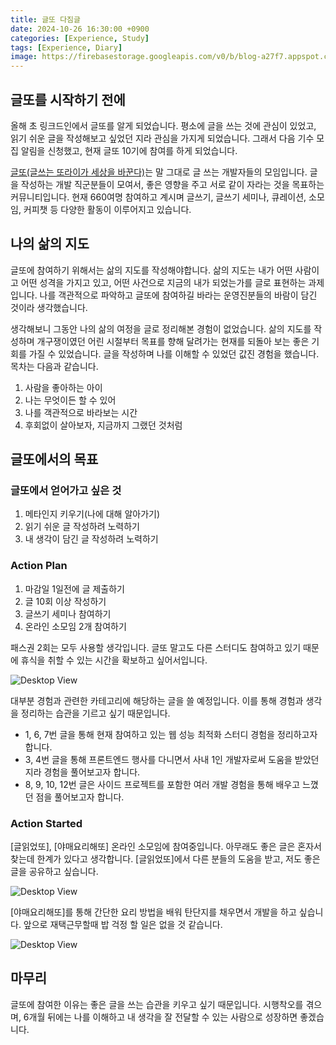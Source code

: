 ```yaml
---
title: 글또 다짐글
date: 2024-10-26 16:30:00 +0900
categories: [Experience, Study]
tags: [Experience, Diary]
image: https://firebasestorage.googleapis.com/v0/b/blog-a27f7.appspot.com/o/images%2Fposts%2F9-writing-resolution%2Fimage-1.png?alt=media&token=77edd009-3621-4554-b20a-03c1a508e3dc
---
```


## 글또를 시작하기 전에

올해 초 링크드인에서 글또를 알게 되었습니다. 평소에 글을 쓰는 것에 관심이 있었고, 읽기 쉬운 글을 작성해보고 싶었던 지라 관심을 가지게 되었습니다. 그래서 다음 기수 모집 알림을 신청했고, 현재 글또 10기에 참여를 하게 되었습니다.

[글또(글쓰는 또라이가 세상을 바꾼다)](https://geultto.github.io/)는 말 그대로 글 쓰는 개발자들의 모임입니다. 글을 작성하는 개발 직군분들이 모여서, 좋은 영향을 주고 서로 같이 자라는 것을 목표하는 커뮤니티입니다. 현재 660여명 참여하고 계시며 글쓰기, 글쓰기 세미나, 큐레이션, 소모임, 커피챗 등 다양한 활동이 이루어지고 있습니다.

## 나의 삶의 지도

글또에 참여하기 위해서는 삶의 지도를 작성해야합니다. 삶의 지도는 내가 어떤 사람이고 어떤 성격을 가지고 있고, 어떤 사건으로 지금의 내가 되었는가를 글로 표현하는 과제입니다. 나를 객관적으로 파악하고 글또에 참여하길 바라는 운영진분들의 바람이 담긴 것이라 생각했습니다.

생각해보니 그동안 나의 삶의 여정을 글로 정리해본 경험이 없었습니다. 삶의 지도를 작성하며 개구쟁이였던 어린 시절부터 목표를 향해 달려가는 현재를 되돌아 보는 좋은 기회를 가질 수 있었습니다. 글을 작성하며 나를 이해할 수 있었던 값진 경험을 했습니다. 목차는 다음과 같습니다.

1. 사람을 좋아하는 아이
2. 나는 무엇이든 할 수 있어
3. 나를 객관적으로 바라보는 시간
4. 후회없이 살아보자, 지금까지 그랬던 것처럼

## 글또에서의 목표

### 글또에서 얻어가고 싶은 것

1. 메타인지 키우기(나에 대해 알아가기)
2. 읽기 쉬운 글 작성하려 노력하기
3. 내 생각이 담긴 글 작성하려 노력하기

### Action Plan

1. 마감일 1일전에 글 제출하기
2. 글 10회 이상 작성하기
3. 글쓰기 세미나 참여하기
4. 온라인 소모임 2개 참여하기

패스권 2회는 모두 사용할 생각입니다. 글또 말고도 다른 스터디도 참여하고 있기 때문에 휴식을 취할 수 있는 시간을 확보하고 싶어서입니다.

![Desktop View](https://firebasestorage.googleapis.com/v0/b/blog-a27f7.appspot.com/o/images%2Fposts%2F8-optimization%2FImage-27.png?alt=media&token=f923e891-7279-47d4-9542-77cb89d3ff0d)

대부분 경험과 관련한 카테고리에 해당하는 글을 쓸 예정입니다. 이를 통해 경험과 생각을 정리하는 습관을 기르고 싶기 때문입니다.

- 1, 6, 7번 글을 통해 현재 참여하고 있는 웹 성능 최적화 스터디 경험을 정리하고자 합니다.
- 3, 4번 글을 통해 프론트엔드 행사를 다니면서 사내 1인 개발자로써 도움을 받았던 지라 경험을 풀어보고자 합니다.
- 8, 9, 10, 12번 글은 사이드 프로젝트를 포함한 여러 개발 경험을 통해 배우고 느꼈던 점을 풀어보고자 합니다.

### Action Started

[글읽었또], [야매요리해또] 온라인 소모임에 참여중입니다. 아무래도 좋은 글은 혼자서 찾는데 한계가 있다고 생각합니다. [글읽었또]에서 다른 분들의 도움을 받고, 저도 좋은 글을 공유하고 싶습니다.

![Desktop View](https://firebasestorage.googleapis.com/v0/b/blog-a27f7.appspot.com/o/images%2Fposts%2F9-writing-resolution%2Fimage-3.png?alt=media&token=29248451-f3b6-4875-bd0e-8f933ad25195)

[야매요리해또]를 통해 간단한 요리 방법을 배워 탄단지를 채우면서 개발을 하고 싶습니다. 앞으로 재택근무할때 밥 걱정 할 일은 없을 것 같습니다.

![Desktop View](https://firebasestorage.googleapis.com/v0/b/blog-a27f7.appspot.com/o/images%2Fposts%2F9-writing-resolution%2Fimage-4.png?alt=media&token=57a93ff1-6fa9-4a85-96a7-4205601a144c)

## 마무리

글또에 참여한 이유는 좋은 글을 쓰는 습관을 키우고 싶기 때문입니다. 시행착오를 겪으며, 6개월 뒤에는 나를 이해하고 내 생각을 잘 전달할 수 있는 사람으로 성장하면 좋겠습니다.
